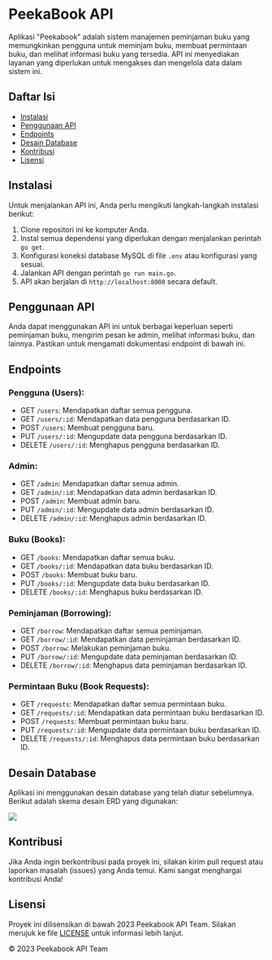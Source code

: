 # PeekaBook API

Aplikasi "Peekabook" adalah sistem manajemen peminjaman buku yang memungkinkan pengguna untuk meminjam buku, membuat permintaan buku, dan melihat informasi buku yang tersedia. API ini menyediakan layanan yang diperlukan untuk mengakses dan mengelola data dalam sistem ini.

## Daftar Isi
- [Instalasi](#instalasi)
- [Penggunaan API](#penggunaan-api)
- [Endpoints](#endpoints)
- [Desain Database](#desain-database)
- [Kontribusi](#kontribusi)
- [Lisensi](#lisensi)

## Instalasi

Untuk menjalankan API ini, Anda perlu mengikuti langkah-langkah instalasi berikut:

1. Clone repositori ini ke komputer Anda.
2. Instal semua dependensi yang diperlukan dengan menjalankan perintah `go get`.
3. Konfigurasi koneksi database MySQL di file `.env` atau konfigurasi yang sesuai.
4. Jalankan API dengan perintah `go run main.go`.
5. API akan berjalan di `http://localhost:8000` secara default.

## Penggunaan API

Anda dapat menggunakan API ini untuk berbagai keperluan seperti peminjaman buku, mengirim pesan ke admin, melihat informasi buku, dan lainnya. Pastikan untuk mengamati dokumentasi endpoint di bawah ini.

## Endpoints

### Pengguna (Users):
- GET `/users`: Mendapatkan daftar semua pengguna.
- GET `/users/:id`: Mendapatkan data pengguna berdasarkan ID.
- POST `/users`: Membuat pengguna baru.
- PUT `/users/:id`: Mengupdate data pengguna berdasarkan ID.
- DELETE `/users/:id`: Menghapus pengguna berdasarkan ID.

### Admin:
- GET `/admin`: Mendapatkan daftar semua admin.
- GET `/admin/:id`: Mendapatkan data admin berdasarkan ID.
- POST `/admin`: Membuat admin baru.
- PUT `/admin/:id`: Mengupdate data admin berdasarkan ID.
- DELETE `/admin/:id`: Menghapus admin berdasarkan ID.

### Buku (Books):
- GET `/books`: Mendapatkan daftar semua buku.
- GET `/books/:id`: Mendapatkan data buku berdasarkan ID.
- POST `/books`: Membuat buku baru.
- PUT `/books/:id`: Mengupdate data buku berdasarkan ID.
- DELETE `/books/:id`: Menghapus buku berdasarkan ID.

### Peminjaman (Borrowing):
- GET `/borrow`: Mendapatkan daftar semua peminjaman.
- GET `/borrow/:id`: Mendapatkan data peminjaman berdasarkan ID.
- POST `/borrow`: Melakukan peminjaman buku.
- PUT `/borrow/:id`: Mengupdate data peminjaman berdasarkan ID.
- DELETE `/borrow/:id`: Menghapus data peminjaman berdasarkan ID.

### Permintaan Buku (Book Requests):
- GET `/requests`: Mendapatkan daftar semua permintaan buku.
- GET `/requests/:id`: Mendapatkan data permintaan buku berdasarkan ID.
- POST `/requests`: Membuat permintaan buku baru.
- PUT `/requests/:id`: Mengupdate data permintaan buku berdasarkan ID.
- DELETE `/requests/:id`: Menghapus data permintaan buku berdasarkan ID.

## Desain Database

Aplikasi ini menggunakan desain database yang telah diatur sebelumnya. Berikut adalah skema desain ERD yang digunakan:

[![](https://app.eraser.io/workspace/jIvOglfvfnBAHwnwQba4/preview?elements=BV2s12o7U6oh6doRcDxP2w&type=embed)](https://app.eraser.io/workspace/jIvOglfvfnBAHwnwQba4?elements=BV2s12o7U6oh6doRcDxP2w)

## Kontribusi

Jika Anda ingin berkontribusi pada proyek ini, silakan kirim pull request atau laporkan masalah (issues) yang Anda temui. Kami sangat menghargai kontribusi Anda!

## Lisensi

Proyek ini dilisensikan di bawah 2023 Peekabook API Team. Silakan merujuk ke file [LICENSE](LICENSE) untuk informasi lebih lanjut.

© 2023 Peekabook API Team
